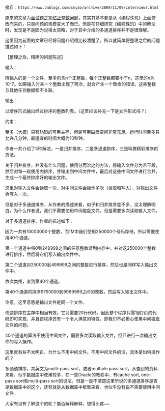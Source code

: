 摘自：`https://www.cnblogs.com/cnyao/archive/2009/11/09/interview7.html`

原来的文章为[面试题之10亿正整数问题](http://www.cnblogs.com/cnyao/archive/2009/11/06/interview6.html)，其实其基本都是从《编程珠玑》上面修改而来的，只是问题的规模变大了而已。但是在仔细研究《编程珠玑》中的解法时，发现是不是因为说得太简略，对于其中介绍的多通道排序并不是很理解。

这里因为前面的文章已经将问题介绍得比较清楚了，所以就简单将整理之后的问题描述如下：

【整理之后，精确的问题陈述】

输入：

所输入的是一个文件，至多包含n个正整数，每个正整数都要小于n，这里的n为10^7。如果输入时某一个整数出现了两次，就会产生一个致命的错误。这些整数与其他任何数据都不关联。

输出：

以增序形式输出经过排序的整数列表。（这里应该补充一下是文件形式吗？）

约束：

至多（大概）只有1MB的可用主存，但是可用磁盘空间非常充足。运行时间至多只允许几分钟，最适宜的时间大概为10秒钟。

 

作者一共介绍了3种解法，一是归并排序，二是多通道排序，三是叫做精彩排序的方法。

关于归并排序，并没有什么问题，使用分而治之的方法，将输入文件分为若干段，然后对每一段使用内排序，并输出到中间文件中，最后对这些中间文件进行合并，生成一个最终排序好的输出文件。

这里对输入文件会读取一次，对中间文件会操作多次（读取和写入），对输出文件会写入一次。

但是对于多通道排序，从作者的描述来看，似乎和归并排序差不多，没太理解明白，为什么作者说，我们不需要使用中间磁盘文件，但是需要多次读取输入文件。

对于多通道排序，作者的描述如下：

因为一共有10000000个整数，而1M中我们使用250000个号码存储，所以需要使用40个通道。

第一个通道中将0到249999之间的任意整数读到内存中，并对这250000个整数进行排序，然后将它们写入输出文件中。

第二个通道对250000到499999之间的整数进行排序，然后也是同样写入输出文件中。

依次类推，直到第40个通道。

第40个通道将排序9750000到9999999之间的整数，然后写入输出文件中。

注意，这里意思是输出文件是同一个文件。

快速排序在主存中相当有效，它只需要20行代码。因此整个程序只需1到2页的代码即可实现，并且该程序还有一个令人满意的特性，即我们不必担心使用中间磁盘文件的问题。

40个通道的算法不使用中间文件，需要多次读取输入文件，但只进行一次输出文件的写入操作。

这里就有些不太明白，为什么不用中间文件，不用中间文件的话，具体是如何操作的？

多通道排序，其英文为multi-pass sort，或者multiple pass sort。从查到的资料来看，似乎数据库中使用较多，在一些Oracle的教程中，有cache sort, one-pass sort和multi-pass sort的说法，但是一是不清楚这里所说的多通道排序是否是数据库中的这个，还有就是从数据库中那里来看，也似乎没有说不需要使用中间文件。

大家有没有了解这个的呢？能否解释解释，想得头疼~~ 